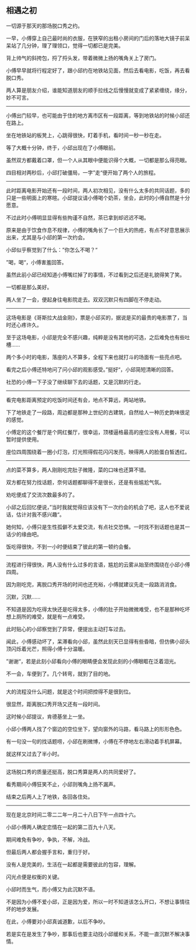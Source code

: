 ## 相遇之初

一切源于那天的那场脱口秀之约。

一早，小傅穿上自己最时尚的衣服，在狭窄的出租小房间的门后的落地大镜子前呆呆站了几分钟，理了理领口，觉得一切都已是完美。

背上帅气的斜挎包，捋了捋头发，带着微微上扬的嘴角关上了房门。

小傅早早就将行程定好了，跟小邱约在地铁站见面，然后去看电影，吃饭，再去看脱口秀。

两人算是朋友介绍，谁能知道朋友的顺手拉线之后慢慢就变成了紧紧缠绕，缘分，妙不可言。

---

小傅出门较早，也可能由于住的地方离市区有一段距离，等到地铁站的时候小邱还在路上。

坐在地铁站的板凳上，心跳得很快，盯着手机，看时间一秒一秒在走。

等了大概十分钟，终于，小邱出现在了小傅眼前。

虽然双方都戴着口罩，但一个人从其眼中便能识得个大概，一切都是那么得亮眼。

四目相对两秒后，小邱打破僵局，一字”走“便开始了两个人的旅程。

---

此时距离电影开始还有一段时间，两人初次相见，没有什么太多的共同话题，多的只是一些明面上的寒暄。小邱提议请小傅喝个奶茶，坐会，此时的小傅自然是十分愿意。

不过此时小傅明显显得有些拘谨不自然，茶已拿到却迟迟不喝。

原来是由于饮食作息不规律，小傅的嘴角长了一个巨大的热疮，有点不好意思展示出来，尤其是与小邱的第一次约会。

小邱似乎察觉到了什么：”你怎么不喝？“

”喝，喝“，小傅害羞回答。

虽然此前小邱已经知道小傅嘴烂掉了的事情，不过看到之后还是礼貌得笑了笑。

一切都是那么美好。

两人坐了一会，便起身往电影院走去。双双沉默只有四脚在不停走动。

---

这场电影是《哥斯拉大战金刚》，票是小邱买的，据说是买的最贵的电影票了，当时还心疼许久。

至于这场电影，小邱是完全不感兴趣，纯粹是没有其他的可选，之后难免也有些吐槽……

两个多小时的电影，落座的人不算多，全程下来也就打斗的场面有一些亮点吧。

看完之后小傅还特地问了问小邱的观影感受。”挺好“，小邱简短清晰的回答。

社恐的小傅一下子没了继续聊下去的话题，又是沉默的行走。

---

看完电影距离预定的吃饭时间还有会，地点不算远，两站地铁。

下了地铁走了一段路，周边都是那种上世纪的古建筑，自然给人一种历史韵味很足的感觉。

小傅定的这个餐厅是个网红餐厅，很幸运，顶楼逼格最高的座位没有人用餐，可以暂时提供使用。

座位四周围绕着一圈小灯泡，灯光照得假花闪闪发亮，映得两人的脸蛋白皙透红。

---

点的菜不算多，两人刚刚吃完肚子微隆，菜的口味也还算不错。

双方都在努力找话题，奈何话题都聊得不是很长，还是有些尴尬气氛。

劝吃便成了交流次数最多的了。

小邱之后回忆便说，”当时我就觉得应该没有下一次约会的机会了吧，这人也不爱说话，估计对我不感兴趣“。

她何知，小傅只是生性孤僻不太爱交流，有点社交恐惧。一时找不到话题也是其一话少的缘由吧。

饭吃得很快，不到一小时便结束了彼此的第一顿约会餐。

---

流程进行得很快，两人没有什么过多的言语，尴尬的云雾从始至终围绕在小邱小傅四周。

因为刚吃完，离脱口秀开场的时间也还充裕，小傅就建议先走一段路消消食。

沉默，沉默……

不知道是因为吃得太快还是吃得太多，小傅的肚子开始微微难受，也不是那种吃坏想上厕所的难受，就是有一点难受。

此时贴心的小邱察觉到了异常，便提出主动打车过去。

闻此，小傅感动坏了，呆滞看向小邱，虽然此刻天已显得有些昏暗，但仿佛小邱头顶闪烁着光芒，照得小傅十分温暖。

”谢谢“，若是此刻小邱看向小傅的眼睛便会发现此刻的小傅眼眶在泛着泪光。

不一会，车便到了。几个转弯，就到了目的地。

---

大的流程没什么问题，就是这个时间把控得不是很到位。

很显然，距离脱口秀开场又还有一段时间。

这时候小邱提议，肯德基坐上一坐。

小邱小傅两人找了个窗边的空位坐下，望向窗外的马路，看马路上的形形色色。

有一句没一句的找话题唠，小邱在刷微博，小傅在不停地左右滑动着手机屏幕。

就这样又过去了半小时。

---

这场脱口秀的质量还挺高，脱口秀算是两人的共同爱好了。

看秀期间小傅狂笑不止，小邱则嘴角上扬不漏声。

结束之后两人上了地铁，各回各住处。

---

现在是北京时间二零二二年一月二十八日下午一点四十六。

小邱小傅两人确定恋情在一起的第二百九十八天。

期间难免有争吵，争执，不解，冷战。

但最后两人都会握手言和，重归于好。

没有人是完美的，生活在一起都是需要彼此的包容，理解。

闪光点便是权衡的关键。

小邱时而生气，而小傅又为此沉默不语。

不是因为小傅不爱小邱，正是因为爱，所以一时不知道该怎么开口，不想让事情往坏的地步发展。

在此，小傅要对小邱真诚道歉，以后不争吵。

若是实在是发生了争吵，那事后也要主动找小邱缓和关系，不能一直沉默不解决事情。